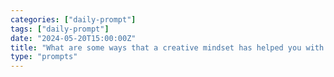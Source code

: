 ```yaml
---
categories: ["daily-prompt"]
tags: ["daily-prompt"]
date: "2024-05-20T15:00:00Z"
title: "What are some ways that a creative mindset has helped you with your work?"
type: "prompts"
---
```


